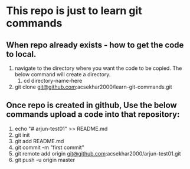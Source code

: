 # This repo is just to learn git commands
## When repo already exists - how to get the code to local.

1. navigate to the directory where you want the code to be copied. The below command will create a directory.
   1.  cd directory-name-here
2. git clone git@github.com:acsekhar2000/learn-git-commands.git




## Once repo is created in  github, Use the below commands upload a code into that repository:

1. echo "# arjun-test01" >> README.md  
2. git init  
3. git add README.md  
4. git commit -m "first commit"  
5. git remote add origin git@github.com:acsekhar2000/arjun-test01.git  
6. git push -u origin master 
